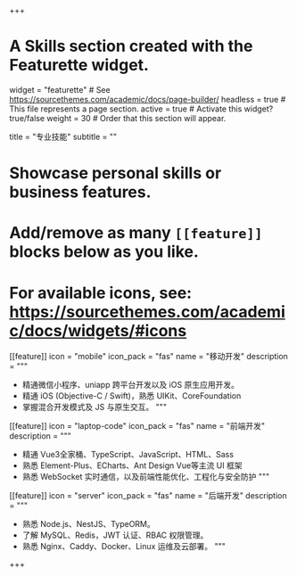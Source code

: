 +++
# A Skills section created with the Featurette widget.
widget = "featurette"  # See https://sourcethemes.com/academic/docs/page-builder/
headless = true  # This file represents a page section.
active = true  # Activate this widget? true/false
weight = 30  # Order that this section will appear.

title = "专业技能"
subtitle = ""

# Showcase personal skills or business features.
# 
# Add/remove as many `[[feature]]` blocks below as you like.
# 
# For available icons, see: https://sourcethemes.com/academic/docs/widgets/#icons

[[feature]]
  icon = "mobile"
  icon_pack = "fas"
  name = "移动开发"
  description = """
  - 精通微信小程序、uniapp 跨平台开发以及 iOS 原生应用开发。
  -	精通 iOS (Objective-C / Swift)，熟悉 UIKit、CoreFoundation
  - 掌握混合开发模式及 JS 与原生交互。
"""

[[feature]]
  icon = "laptop-code"
  icon_pack = "fas"
  name = "前端开发"
  description = """
  - 精通 Vue3全家桶、TypeScript、JavaScript、HTML、Sass
  - 熟悉 Element-Plus、ECharts、Ant Design Vue等主流 UI 框架
  - 熟悉 WebSocket 实时通信，以及前端性能优化、工程化与安全防护
  """


  
[[feature]]
  icon = "server"
  icon_pack = "fas"
  name = "后端开发"
  description = """
  - 熟悉 Node.js、NestJS、TypeORM。
  - 了解 MySQL、Redis，JWT 认证、RBAC 权限管理。
  - 熟悉 Nginx、Caddy、Docker、Linux 运维及云部署。
"""
  





+++
